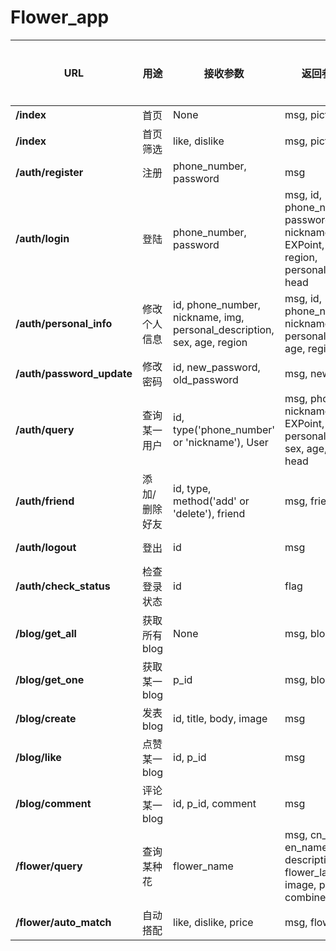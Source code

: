 # Flower_app

| URL                       | 用途          | 接收参数                                                                | 返回参数(成功)                                                                                                  | 返回参数(失败) |
| ------------------------- | ------------- | ----------------------------------------------------------------------- | --------------------------------------------------------------------------------------------------------------- | -------------- |
| **/index**                | 首页          | None                                                                    | msg, pictures                                                                                                   | None           |
| **/index**                | 首页筛选      | like, dislike                                                           | msg, pictures                                                                                                   | msg, error     |
| **/auth/register**        | 注册          | phone_number, password                                                  | msg                                                                                                             | msg, error     |
| **/auth/login**           | 登陆          | phone_number, password                                                  | msg, id, phone_number, password, sex, nickname, level, EXPoint, friend, age, region, personal_description, head | msg, error     |
| **/auth/personal_info**   | 修改个人信息  | id, phone_number, nickname, img, personal_description, sex, age, region | msg, id, phone_number, nickname, img, sex, personal_description, age, region                                    | msg, error     |
| **/auth/password_update** | 修改密码      | id, new_password, old_password                                          | msg, new_password                                                                                               | msg, error     |
| **/auth/query**           | 查询某一用户  | id, type('phone_number' or 'nickname'), User                            | msg, phone_number, nickname, level, EXPoint, personal_description, sex, age, region, head                       | msg, error     |
| **/auth/friend**          | 添加/删除好友 | id, type, method('add' or 'delete'), friend                             | msg, friends                                                                                                    | msg, error     |
| **/auth/logout**          | 登出          | id                                                                      | msg                                                                                                             | msg, error     |
| **/auth/check_status**    | 检查登录状态  | id                                                                      | flag                                                                                                            | None           |
| **/blog/get_all**         | 获取所有blog  | None                                                                    | msg, blogs                                                                                                      | None           |
| **/blog/get_one**         | 获取某一blog  | p_id                                                                    | msg, blog                                                                                                       | msg, error     |
| **/blog/create**          | 发表blog      | id, title, body, image                                                  | msg                                                                                                             | msg, error     |
| **/blog/like**            | 点赞某一blog  | id, p_id                                                                | msg                                                                                                             | msg, error     |
| **/blog/comment**         | 评论某一blog  | id, p_id, comment                                                       | msg                                                                                                             | msg, error     |
| **/flower/query**         | 查询某种花    | flower_name                                                             | msg, cn_name, en_name, type, description, flower_language, image, price, similar, combined                      | msg, error     |
| **/flower/auto_match**    | 自动搭配      | like, dislike, price                                                    | msg, flower(list)                                                                                               | msg, error     |

